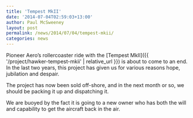 ```yaml
---
title: 'Tempest MkII'
date: '2014-07-04T02:59:03+13:00'
author: Paul McSweeney
layout: post
permalink: /news/2014/07/04/tempest-mkii/
categories: news
---
```


Pioneer Aero’s rollercoaster ride with the [Tempest MkII]({{ '/project/hawker-tempest-mkii' | relative_url }}) is about to come to an end. In the last two years, this project has given us for various reasons hope, jubilation and despair.

The project has now been sold off-shore, and in the next month or so, we should be packing it up and dispatching it. 

We are buoyed by the fact it is going to a new owner who has both the will and capability to get the aircraft back in the air.
